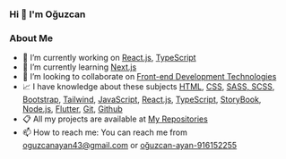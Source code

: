 ### Hi 👋 I'm Oğuzcan

### About Me

- 🔭 I’m currently working on [React.js](https://react.dev/), [TypeScript](https://www.typescriptlang.org/)
- 🌱 I’m currently learning [Next.js](https://nextjs.org/)
- 👯 I’m looking to collaborate on [Front-end Development Technologies](https://roadmap.sh/frontend)
- 📈 I have knowledge about these subjects [HTML](), [CSS](), [SASS, SCSS](), [Bootstrap](), [Tailwind](), [JavaScript](), [React.js](), [TypeScript](), [StoryBook](), [Node.js](), [Flutter](), [Git](), [Github]()
- 📋 All my projects are available at [My Repositories](https://github.com/oguzcan-ayan?tab=repositories)
- 📫 How to reach me: You can reach me from [oguzcanayan43@gmail.com](https://www.google.com/intl/tr/gmail/about/) or [oğuzcan-ayan-916152255](www.linkedin.com/in/oğuzcan-ayan-916152255)


